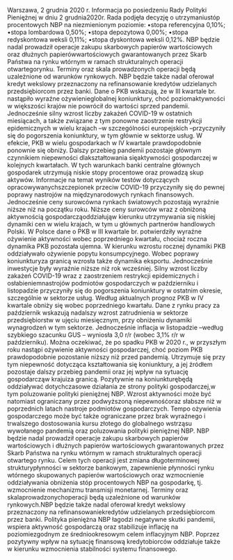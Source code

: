 Warszawa, 2 grudnia 2020 r.
Informacja po posiedzeniu Rady Polityki Pieniężnej
w dniu 2 grudnia2020r.
Rada podjęła decyzję o utrzymaniustóp procentowych NBP na niezmienionym
poziomie:
•stopa referencyjna 0,10%;
•stopa lombardowa 0,50%;
•stopa depozytowa 0,00%;
•stopa redyskontowa weksli 0,11%;
•stopa dyskontowa weksli 0,12%.
NBP będzie nadal prowadził operacje zakupu skarbowych papierów wartościowych
oraz dłużnych papierówwartościowych gwarantowanych przez Skarb Państwa na
rynku wtórnym w ramach strukturalnych operacji otwartegorynku. Terminy oraz skala
prowadzonych operacji będą uzależnione od warunków rynkowych. NBP będzie także
nadal oferował kredyt wekslowy przeznaczony na refinansowanie kredytów
udzielanych przedsiębiorcom przez banki.
Dane o PKB wskazują, że w III kwartale br. nastąpiło wyraźne ożywienieglobalnej
koniunktury, choć poziomaktywności w większości krajów nie powrócił do wartości
sprzed pandemii. Jednocześnie silny wzrost liczby zakażeń COVID-19 w ostatnich
miesiącach, a także związane z tym ponowne zaostrzenie restrykcji epidemicznych w
wielu krajach –w szczególności europejskich –przyczyniły się do pogorszenia
koniunktury, w tym głównie w sektorze usług. W efekcie, PKB w wielu gospodarkach w
IV kwartale prawdopodobnie ponownie się obniży. Dalszy przebieg pandemii pozostaje
głównym czynnikiem niepewności dlakształtowania sięaktywności gospodarczej w
kolejnych kwartałach. W tych warunkach banki centralne głównych gospodarek
utrzymują niskie stopy procentowe oraz prowadzą skup aktywów.
Informacje na temat wyników testów dotyczących opracowywanychszczepionek
przeciw COVID-19 przyczyniły się do pewnej poprawy nastrojów na międzynarodowych
rynkach finansowych. Jednocześnie ceny surowcówna rynkach światowych pozostają
wyraźnie niższe niż na początku roku. Niższe ceny surowców wraz z obniżoną
aktywnością gospodarcząoddziałująw kierunku utrzymywania się niskiej dynamiki cen
w wielu krajach, w tym u głównych partnerów handlowych Polski.
W Polsce dane o PKB w III kwartale br. potwierdziły wyraźne ożywienie aktywności
wobec poprzedniego kwartału, chociaż roczna dynamika PKB pozostała ujemna.
W kierunku wzrostu rocznej dynamiki PKB oddziaływało ożywienie popytu
konsumpcyjnego. Wobec poprawy koniunkturyza granicą wzrosła także dynamika
eksportu. Jednocześnie inwestycje były wyraźnie niższe niż rok wcześniej.
Silny wzrost liczby zakażeń COVID-19 wraz z zaostrzeniem restrykcji epidemicznych
i osłabieniemnastrojów podmiotów gospodarczych w październiku i listopadzie
przyczyniły się do pogorszenia koniunktury w ostatnim okresie, szczególnie w sektorze
usług. Według aktualnych prognoz PKB w IV kwartale obniży się wobec poprzedniego
kwartału.
Dane z rynku pracy za październik wskazują nadalszy wzrost zatrudnienia w sektorze
przedsiębiorstw w ujęciu miesięcznym, przy obniżeniu dynamiki wynagrodzeń w tym
sektorze. Jednocześnie inflacja w listopadzie –według szybkiego szacunku GUS –
wyniosła 3,0 r/r (wobec 3,1% r/r w październiku).
Można oczekiwać, że po spadku PKB w 2020 r., w przyszłym roku nastąpi ożywienie
aktywności gospodarczej, choć poziom PKB prawdopodobnie pozostanie niższy niż
przed pandemią. Utrzymuje się przy tym niepewność dotycząca kształtowania się
koniunktury, a jej źródłem pozostaje dalszy przebieg pandemii oraz jej wpływ na sytuację
gospodarcząw krajuiza granicą. Pozytywnie na koniunkturębędą oddziaływać
dotychczasowe działania ze strony polityki gospodarczej,w tym poluzowanie polityki
pieniężnej NBP. Wzrost aktywności może być natomiast ograniczany przez podwyższoną
niepewnośćoraz słabsze niż w poprzednich latach nastroje podmiotów gospodarczych.
Tempo ożywienia gospodarczego może być także ograniczane przez brak wyraźnego
i trwalszego dostosowania kursu złotego do globalnego wstrząsu wywołanego pandemią
oraz poluzowania polityki pieniężnej NBP.
NBP będzie nadal prowadził operacje zakupu skarbowych papierów wartościowych i
dłużnych papierów wartościowych gwarantowanych przez Skarb Państwa na rynku
wtórnym w ramach strukturalnych operacji otwartego rynku. Celem tych operacji jest
zmiana długoterminowej strukturypłynności w sektorze bankowym, zapewnienie
płynności rynku wtórnego skupowanych papierów wartościowych oraz wzmocnienie
oddziaływania obniżenia stóp procentowych NBP na gospodarkę, tj. wzmocnienie
mechanizmu transmisji monetarnej. Terminy oraz skalaprowadzonychoperacji będą
uzależnione od warunków rynkowych.NBP będzie także nadal oferował kredyt
wekslowy przeznaczony na refinansowaniekredytów udzielanych przedsiębiorcom
przez banki.
Polityka pieniężna NBP łagodzi negatywne skutki pandemii, wspiera aktywność
gospodarczą oraz stabilizuje inflację na poziomiezgodnym ze średniookresowym celem
inflacyjnym NBP. Poprzez pozytywny wpływ na sytuację finansową kredytobiorców
oddziałuje także w kierunku wzmocnienia stabilności systemu finansowego.
